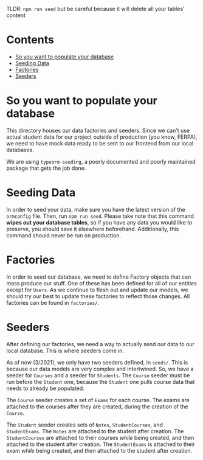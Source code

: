 TLDR: `npm run seed` but be careful because it will delete all your tables' content

# Contents
* [So you want to populate your database](#so-you-want-to-populate-your-database)
* [Seeding Data](#seeding-data)
* [Factories](#factories)
* [Seeders](#seeders)

# So you want to populate your database

This directory houses our data factories and seeders. Since we can't use actual student data for our project outside of production (you know, FERPA), we need to have mock data ready to be sent to our frontend from our local databases.

We are using `typeorm-seeding`, a poorly documented and poorly maintained package that gets the job done.

# Seeding Data
In order to seed your data, make sure you have the latest version of the `ormconfig` file. Then, run `npm run seed`. Please take note that this command **wipes out your database tables**, so if you have any data you would like to preserve, you should save it elsewhere beforehand. Additionally, this command should never be run on production.

# Factories
In order to seed our database, we need to define Factory objects that can mass produce our stuff. One of these has been defined for all of our entities except for `Users`. As we continue to flesh out and update our models, we should try our best to update these factories to reflect those changes. All factories can be found in `factories/`. 

# Seeders
After defining our factories, we need a way to actually send our data to our local database. This is where seeders come in.

As of now (3/2021), we only have two seeders defined, in `seeds/`. This is because our data models are very complex and intertwined. So, we have a seeder for `Courses` and a seeder for `Students`. The `Course` seeder must be run before the `Student` one, because the `Student` one pulls course data that needs to already be populated.

The `Course` seeder creates a set of `Exams` for each course. The exams are attached to the courses after they are created, during the creation of the `Course`.

The `Student` seeder creates sets of `Notes`, `StudentCourses`, and `StudentExams`. The `Notes` are attached to the student after creation.  The `StudentCourses` are attached to their courses _while_ being created, and then attached to the student after creation. The `StudentExams` is attached to their exam _while_ being created, and then attached to the student after creation.
